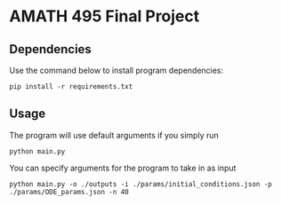 # AMATH 495 Final Project

## Dependencies

Use the command below to install program dependencies:

```{bash}
pip install -r requirements.txt
```

## Usage

The program will use default arguments if you simply run

```{bash}
python main.py
```

You can specify arguments for the program to take in as input

```{bash}
python main.py -o ./outputs -i ./params/initial_conditions.json -p ./params/ODE_params.json -n 40
```
